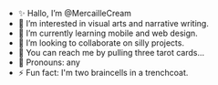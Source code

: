 - ✨ Hallo, I’m @MercailleCream
- 🍋 I’m interested in visual arts and narrative writing.
- 🌱 I’m currently learning mobile and web design.
- 🍈 I’m looking to collaborate on silly projects.
- 🍉 You can reach me by pulling three tarot cards...
- 🍒 Pronouns: any
- ⚡ Fun fact: I'm two braincells in a trenchcoat.

<!---
MercailleCream/MercailleCream is a ✨ special ✨ repository because its `README.md` (this file) appears on your GitHub profile.
You can click the Preview link to take a look at your changes.
--->
